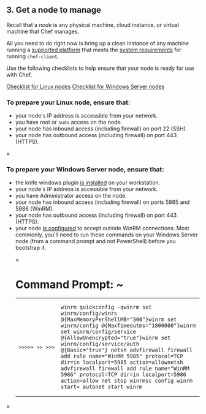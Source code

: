 ## 3. Get a node to manage

Recall that a _node_ is any physical machine, cloud instance, or virtual machine that Chef manages.

All you need to do right now is bring up a clean instance of any machine running a [supported platform](https://docs.chef.io/supported_platforms.html) that meets the [system requirements](https://docs.chef.io/chef_system_requirements.html#chef-client) for running `chef-client`.

Use the following checklists to help ensure that your node is ready for use with Chef.

<a class="help-button radius" href="#" data-reveal-id="knife-help-modal">Checklist for Linux nodes</a> <a class="help-button radius" href="#" data-reveal-id="knife-help-modal-windows">Checklist for Windows Server nodes</a>

<div id="knife-help-modal" class="reveal-modal" data-reveal aria-labelledby="modalTitle" aria-hidden="true" role="dialog">
  <h3 id="modalTitle">To prepare your Linux node, ensure that:</h3>
  <ul>
    <li>your node's IP address is accessible from your network.</li>
    <li>you have root or <code>sudo</code> access on the node.</li>
    <li>your node has inbound access (including firewall) on port 22 (SSH).</li>
    <li>your node has outbound access (including firewall) on port 443 (HTTPS).</li>
  </ul>
  <a class="close-reveal-modal" aria-label="Close">&#215;</a>
</div>

<div id="knife-help-modal-windows" class="reveal-modal" data-reveal aria-labelledby="modalTitle" aria-hidden="true" role="dialog">
  <h3 id="modalTitle">To prepare your Windows Server node, ensure that:</h3>
  <ul>
    <li>the knife windows plugin <a href="/manage-a-node/windows/bootstrap-your-node/#3installtheknifewindowsplugin" target="_blank">is installed</a> on your workstation.</li>
    <li>your node's IP address is accessible from your network.</li>
    <li>you have Administrator access on the node.</li>
    <li>your node has inbound access (including firewall) on ports 5985 and 5986 (WinRM).</li>
    <li>your node has outbound access (including firewall) on port 443 (HTTPS).</li>
    <li>your node <a href="https://docs.chef.io/plugin_knife_windows.html#requirements" target="_blank">is configured</a> to accept outside WinRM connections. Most commonly, you'll need to run these commands on your Windows Server node (from a command prompt and not PowerShell) before you bootstrap it.<p></p>
    <div class="window Win32">
            <nav class="control-window">
              <div class="close">&times;</div>
              <div class="minimize"></div>
              <div class="deactivate"></div>
            </nav>
            <h1 class="titleInside">Command Prompt: ~</h1>
            <div class="container"><div class="terminal"><table><tr><td class='gutter'><pre class='line-numbers'><span class='line-number'>></span><span class='line-number'>></span><span class='line-number'>></span><span class='line-number'>></span><span class='line-number'>></span><span class='line-number'>&nbsp;</span><span class='line-number'>></span><span class='line-number'>></span><span class='line-number'>&nbsp;</span><span class='line-number'>></span><span class='line-number'>></span><span class='line-number'>></span></pre></td><td class='code'><pre><code><span class='line command'>winrm quickconfig -q</span><span class='line command'>winrm set winrm/config/winrs @{MaxMemoryPerShellMB=&quot;300&quot;}</span><span class='line command'>winrm set winrm/config @{MaxTimeoutms=&quot;1800000&quot;}</span><span class='line command'>winrm set winrm/config/service @{AllowUnencrypted=&quot;true&quot;}</span><span class='line command'>winrm set winrm/config/service/auth @{Basic=&quot;true&quot;}</span><span class='line output'>&nbsp;</span><span class='line command'>netsh advfirewall firewall add rule name=&quot;WinRM 5985&quot; protocol=TCP dir=in localport=5985 action=allow</span><span class='line command'>netsh advfirewall firewall add rule name=&quot;WinRM 5986&quot; protocol=TCP dir=in localport=5986 action=allow</span><span class='line output'>&nbsp;</span><span class='line command'>net stop winrm</span><span class='line command'>sc config winrm start= auto</span><span class='line command'>net start winrm</span></code></pre></td></tr></table></div></div>
    </li>
  </ul>
  <a class="close-reveal-modal" aria-label="Close">&#215;</a>
</div>
